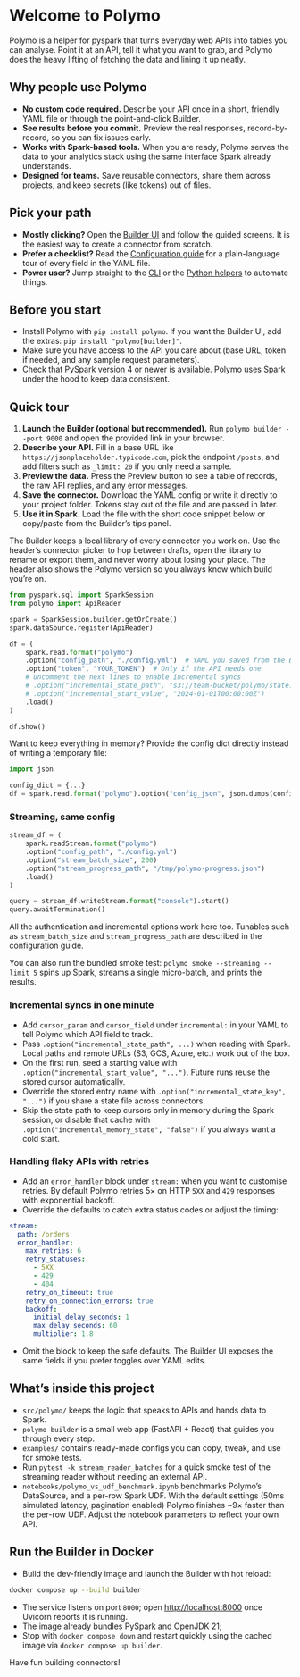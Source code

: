 # Welcome to Polymo

Polymo is a helper for pyspark that turns everyday web APIs into tables you can analyse. Point it at an API, tell it what you want to grab, and Polymo does the heavy lifting of fetching the data and lining it up neatly.

## Why people use Polymo
- **No custom code required.** Describe your API once in a short, friendly YAML file or through the point-and-click Builder.
- **See results before you commit.** Preview the real responses, record-by-record, so you can fix issues early.
- **Works with Spark-based tools.** When you are ready, Polymo serves the data to your analytics stack using the same interface Spark already understands.
- **Designed for teams.** Save reusable connectors, share them across projects, and keep secrets (like tokens) out of files.

## Pick your path
- **Mostly clicking?** Open the [Builder UI](builder-ui.md) and follow the guided screens. It is the easiest way to create a connector from scratch.
- **Prefer a checklist?** Read the [Configuration guide](config.md) for a plain-language tour of every field in the YAML file.
- **Power user?** Jump straight to the [CLI](cli.md) or the [Python helpers](api.md) to automate things.

## Before you start
- Install Polymo with `pip install polymo`. If you want the Builder UI, add the extras: `pip install "polymo[builder]"`.
- Make sure you have access to the API you care about (base URL, token if needed, and any sample request parameters).
- Check that PySpark version 4 or newer is available. Polymo uses Spark under the hood to keep data consistent.

## Quick tour

1. **Launch the Builder (optional but recommended).** Run `polymo builder --port 9000` and open the provided link in your browser.
2. **Describe your API.** Fill in a base URL like `https://jsonplaceholder.typicode.com`, pick the endpoint `/posts`, and add filters such as `_limit: 20` if you only need a sample.
3. **Preview the data.** Press the Preview button to see a table of records, the raw API replies, and any error messages.
4. **Save the connector.** Download the YAML config or write it directly to your project folder. Tokens stay out of the file and are passed in later.
5. **Use it in Spark.** Load the file with the short code snippet below or copy/paste from the Builder’s tips panel.

The Builder keeps a local library of every connector you work on. Use the header’s connector picker to hop between drafts, open the library to rename or export them, and never worry about losing your place. The header also shows the Polymo version so you always know which build you’re on.

```python
from pyspark.sql import SparkSession
from polymo import ApiReader

spark = SparkSession.builder.getOrCreate()
spark.dataSource.register(ApiReader)

df = (
    spark.read.format("polymo")
    .option("config_path", "./config.yml")  # YAML you saved from the Builder
    .option("token", "YOUR_TOKEN")  # Only if the API needs one
    # Uncomment the next lines to enable incremental syncs
    # .option("incremental_state_path", "s3://team-bucket/polymo/state.json")
    # .option("incremental_start_value", "2024-01-01T00:00:00Z")
    .load()
)

df.show()
```

Want to keep everything in memory? Provide the config dict directly instead of writing a temporary file:

```python
import json

config_dict = {...}
df = spark.read.format("polymo").option("config_json", json.dumps(config_dict)).load()
```

### Streaming, same config

```python
stream_df = (
    spark.readStream.format("polymo")
    .option("config_path", "./config.yml")
    .option("stream_batch_size", 200)
    .option("stream_progress_path", "/tmp/polymo-progress.json")
    .load()
)

query = stream_df.writeStream.format("console").start()
query.awaitTermination()
```

All the authentication and incremental options work here too. Tunables such as `stream_batch_size` and `stream_progress_path` are described in the configuration guide.

You can also run the bundled smoke test: `polymo smoke --streaming --limit 5` spins up Spark, streams a single micro-batch, and prints the results.

### Incremental syncs in one minute
- Add `cursor_param` and `cursor_field` under `incremental:` in your YAML to tell Polymo which API field to track.
- Pass `.option("incremental_state_path", ...)` when reading with Spark. Local paths and remote URLs (S3, GCS, Azure, etc.) work out of the box.
- On the first run, seed a starting value with `.option("incremental_start_value", "...")`. Future runs reuse the stored cursor automatically.
- Override the stored entry name with `.option("incremental_state_key", "...")` if you share a state file across connectors.
- Skip the state path to keep cursors only in memory during the Spark session, or disable that cache with `.option("incremental_memory_state", "false")` if you always want a cold start.

### Handling flaky APIs with retries
- Add an `error_handler` block under `stream:` when you want to customise retries. By default Polymo retries 5× on HTTP `5XX` and `429` responses with exponential backoff.
- Override the defaults to catch extra status codes or adjust the timing:

```yaml
stream:
  path: /orders
  error_handler:
    max_retries: 6
    retry_statuses:
      - 5XX
      - 429
      - 404
    retry_on_timeout: true
    retry_on_connection_errors: true
    backoff:
      initial_delay_seconds: 1
      max_delay_seconds: 60
      multiplier: 1.8
```

- Omit the block to keep the safe defaults. The Builder UI exposes the same fields if you prefer toggles over YAML edits.

## What’s inside this project
- `src/polymo/` keeps the logic that speaks to APIs and hands data to Spark.
- `polymo builder` is a small web app (FastAPI + React) that guides you through every step.
- `examples/` contains ready-made configs you can copy, tweak, and use for smoke tests.
- Run `pytest -k stream_reader_batches` for a quick smoke test of the streaming reader without needing an external API.
- `notebooks/polymo_vs_udf_benchmark.ipynb` benchmarks Polymo’s DataSource, and a per-row Spark UDF. With the default settings (50ms simulated latency, pagination enabled) Polymo finishes ~9× faster than the per-row UDF. Adjust the notebook parameters to reflect your own API.

## Run the Builder in Docker
- Build the dev-friendly image and launch the Builder with hot reload:

```bash
docker compose up --build builder
```

- The service listens on port `8000`; open <http://localhost:8000> once Uvicorn reports it is running.
- The image already bundles PySpark and OpenJDK 21;
- Stop with `docker compose down` and restart quickly using the cached image via `docker compose up builder`.

Have fun building connectors!
